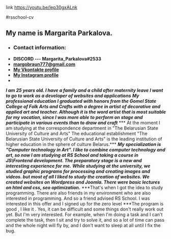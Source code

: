 link https://youtu.be/lep30gxALnk

#rsschool-cv
## My name is Margarita Parkalova. 
* ### Contact information:
+    **DISCORD --- Margarita_Parkalova#2533**
+    **margobraun777@gmail.com**
+    **[My Vkontakte profile](https://vk.com/id176668841)**
+    **[My Instagram profile](https://www.instagram.com/rita_braun/?hl=ru)**
+    
***I am 25 years old. I have a family and a child after maternity leave I want to go to work as a developer of websites and applications***
***My professional education
I graduated with honors from the Gomel State College of Folk Arts and Crafts with a degree in artist of decorative and applied art and teacher. Although it is the word artist that is most suitable for my vocation, since I was more able to perform on stage and participate in various events than to draw and craft***
*** At the moment I am studying at the correspondence department in "The Belarusian State University of Culture and Arts"
The educational establishment "The Belarusian State University of Culture and Arts" is the leading institution of higher education in the sphere of culture Belarus.***
***My specialization is "Computer technology in Art". I like to combine computer technology and art, so now I am studying at RS School and taking a course in JS\Frontend development. The preparatory stage is a new and interesting experience for me.***
***While studying at the university, we studied graphic programs for processing and creating images and videos. but most of all I liked to study the creation of websites. We created websites on Wordpress and Joomla. There were basic lectures on html and css, seo optimization.***
***That's when I got the idea to study programming. There are also friends in my environment who are also interested in programming. And so a friend advised RS School. I was interested in this offer and I signed up for the zero level
***The program is good , I like it . Yes, it can be difficult and some things don't really work out yet. But I'm very interested. For example, when I'm doing a task and I can't complete the task, then I sit and try to solve it, and so a lot of time can pass and the whole night will fly by, and I don't want to sleep at all until I fix the bug.


